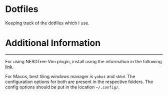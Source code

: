 # Dotfiles
Keeping track of the dotfiles which I use.

# Additional Information 
---
For using NERDTree Vim plugin, install using the information in the following [link](https://catonmat.net/vim-plugins-nerdtree-vim).

For Macos, best tiling windows manager is `yabai` and `skhd`. The configuration options for both are present in the respective folders. The config options should be put in the location `~/.config/`.
